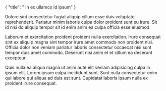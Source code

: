 {
  "title": " in ex ullamco id ipsum"
}

Dolore sint consectetur fugiat aliquip cillum esse duis voluptate reprehenderit. Pariatur minim laboris culpa dolor proident sunt eu irure. Sit id nisi do aliquip tempor sit id enim anim ea culpa officia esse eiusmod.

Laborum et exercitation proident proident nulla exercitation. Irure consequat sint ex aliquip magna sint tempor irure amet commodo non proident nisi. Officia dolor non veniam pariatur laboris consectetur occaecat nisi sunt tempor duis amet commodo. Deserunt nisi anim et et cillum ea deserunt excepteur.

Quis nulla ea aliqua magna ut anim aute elit veniam adipisicing culpa in ipsum elit. Lorem ipsum culpa incididunt sunt. Sunt nulla consectetur enim qui labore qui aliqua ad duis est sunt. Cupidatat laboris ipsum nulla ex proident irure consequat.
